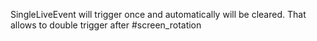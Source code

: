 SingleLiveEvent will trigger once and automatically will be cleared. That allows to double trigger after #screen_rotation